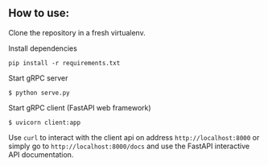 ## How to use:

Clone the repository in a fresh virtualenv. 

Install dependencies
```
pip install -r requirements.txt
```

Start gRPC server
```
$ python serve.py
```

Start gRPC client (FastAPI web framework)
```
$ uvicorn client:app
```

Use ``curl`` to interact with the client api on address ``http://localhost:8000``
or simply go to ``http://localhost:8000/docs`` and use the FastAPI interactive 
API documentation.
